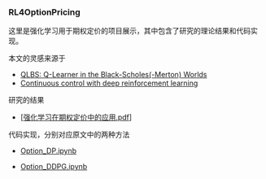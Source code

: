 ### RL4OptionPricing

这里是强化学习用于期权定价的项目展示，其中包含了研究的理论结果和代码实现。

本文的灵感来源于

- [QLBS: Q-Learner in the Black-Scholes(-Merton) Worlds](https://arxiv.org/abs/1712.04609)
- [Continuous control with deep reinforcement learning](https://arxiv.org/abs/1509.02971)

研究的结果

- [[强化学习在期权定价中的应用.pdf](https://github.com/imagemoon0406/RL4OptionPricing/blob/master/强化学习在期权定价中的应用.pdf)]

代码实现，分别对应原文中的两种方法

- [Option_DP.ipynb](https://github.com/imagemoon0406/RL4OptionPricing/blob/master/Option_DP.ipynb)

- [Option_DDPG.ipynb](https://github.com/imagemoon0406/RL4OptionPricing/blob/master/Option_DDPG.ipynb)

